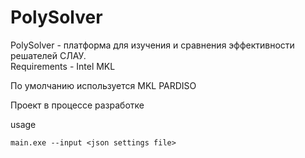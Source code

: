 # PolySolver

PolySolver - платформа для изучения и сравнения эффективности решателей СЛАУ.  
Requirements - Intel MKL

По умолчанию используется MKL PARDISO

Проект в процессе разработке

usage
```
main.exe --input <json settings file>
```